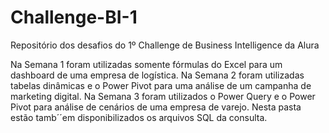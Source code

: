 # Challenge-BI-1
Repositório dos desafios do 1º Challenge de Business Intelligence da Alura

Na Semana 1 foram utilizadas somente fórmulas do Excel para um dashboard de uma empresa de logística.
Na Semana 2 foram utilizadas tabelas dinâmicas e o Power Pivot para uma análise de um campanha de marketing digital.
Na Semana 3 foram utilizados o Power Query e o Power Pivot para análise de cenários de uma empresa de varejo. Nesta pasta estão tamb´´em disponibilizados os arquivos SQL da consulta.
